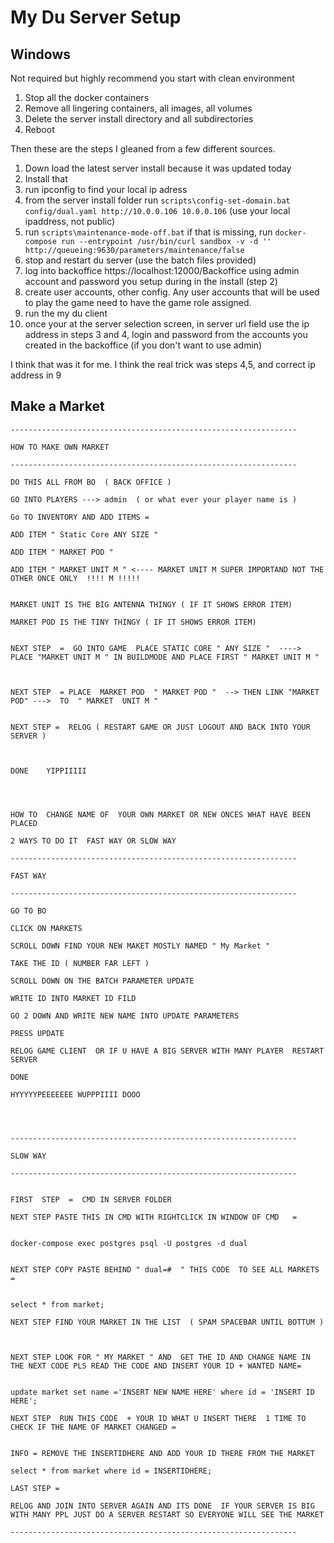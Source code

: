 # My Du Server Setup

## Windows 
Not required but highly recommend you start with clean environment  
1. Stop all the docker containers
2. Remove all lingering containers, all images, all volumes
3. Delete the server install directory and all subdirectories
4. Reboot

Then these are the steps I gleaned from a few different sources.  
1. Down load the latest server install because it was updated today
2. Install that
3. run ipconfig to find your local ip adress
4. from the server install folder run `scripts\config-set-domain.bat config/dual.yaml http://10.0.0.106 10.0.0.106` (use your local ipaddress, not public)
5. run `scripts\maintenance-mode-off.bat`  if that is missing, run `docker-compose run --entrypoint /usr/bin/curl sandbox -v -d '' http://queueing:9630/parameters/maintenance/false`
6. stop and restart du server (use the batch files provided)
7. log into backoffice https://localhost:12000/Backoffice using admin account and password you setup during in the install (step 2)
8. create user accounts, other config. Any user accounts that will be used to play the game need to have the game role assigned.
9. run the my du client
10. once your at the server selection screen, in server url field use the ip address in steps 3 and 4, login and password from the accounts you created in the backoffice (if you don't want to use admin)

I think that was it for me. I think the real trick was steps 4,5, and correct ip address in 9


## Make a Market
```
----------------------------------------------------------------

HOW TO MAKE OWN MARKET 

----------------------------------------------------------------

DO THIS ALL FROM BO  ( BACK OFFICE )

GO INTO PLAYERS ---> admin  ( or what ever your player name is ) 

Go TO INVENTORY AND ADD ITEMS =

ADD ITEM " Static Core ANY SIZE " 

ADD ITEM " MARKET POD "

ADD ITEM " MARKET UNIT M " <---- MARKET UNIT M SUPER IMPORTAND NOT THE OTHER ONCE ONLY  !!!! M !!!!!


MARKET UNIT IS THE BIG ANTENNA THINGY ( IF IT SHOWS ERROR ITEM)

MARKET POD IS THE TINY THINGY ( IF IT SHOWS ERROR ITEM)


NEXT STEP  =  GO INTO GAME  PLACE STATIC CORE " ANY SIZE "  ---->  PLACE "MARKET UNIT M " IN BUILDMODE AND PLACE FIRST " MARKET UNIT M " 



NEXT STEP  = PLACE  MARKET POD  " MARKET POD "  --> THEN LINK "MARKET POD" --->  TO  " MARKET  UNIT M "


NEXT STEP =  RELOG ( RESTART GAME OR JUST LOGOUT AND BACK INTO YOUR SERVER )



DONE    YIPPIIIII 




HOW TO  CHANGE NAME OF  YOUR OWN MARKET OR NEW ONCES WHAT HAVE BEEN PLACED

2 WAYS TO DO IT  FAST WAY OR SLOW WAY 

----------------------------------------------------------------

FAST WAY  

----------------------------------------------------------------

GO TO BO  

CLICK ON MARKETS 

SCROLL DOWN FIND YOUR NEW MAKET MOSTLY NAMED " My Market "

TAKE THE ID ( NUMBER FAR LEFT ) 

SCROLL DOWN ON THE BATCH PARAMETER UPDATE

WRITE ID INTO MARKET ID FILD

GO 2 DOWN AND WRITE NEW NAME INTO UPDATE PARAMETERS

PRESS UPDATE

RELOG GAME CLIENT  OR IF U HAVE A BIG SERVER WITH MANY PLAYER  RESTART SERVER

DONE 

HYYYYYPEEEEEEE WUPPPIIII DOOO 




----------------------------------------------------------------

SLOW WAY

----------------------------------------------------------------


FIRST  STEP  =  CMD IN SERVER FOLDER 

NEXT STEP PASTE THIS IN CMD WITH RIGHTCLICK IN WINDOW OF CMD   = 


docker-compose exec postgres psql -U postgres -d dual


NEXT STEP COPY PASTE BEHIND " dual=#  " THIS CODE  TO SEE ALL MARKETS =      


select * from market; 

NEXT STEP FIND YOUR MARKET IN THE LIST  ( SPAM SPACEBAR UNTIL BOTTUM )



NEXT STEP LOOK FOR " MY MARKET " AND  GET THE ID AND CHANGE NAME IN THE NEXT CODE PLS READ THE CODE AND INSERT YOUR ID + WANTED NAME= 


update market set name ='INSERT NEW NAME HERE' where id = 'INSERT ID HERE';

NEXT STEP  RUN THIS CODE  + YOUR ID WHAT U INSERT THERE  1 TIME TO CHECK IF THE NAME OF MARKET CHANGED =


INFO = REMOVE THE INSERTIDHERE AND ADD YOUR ID THERE FROM THE MARKET

select * from market where id = INSERTIDHERE;  

LAST STEP = 

RELOG AND JOIN INTO SERVER AGAIN AND ITS DONE  IF YOUR SERVER IS BIG WITH MANY PPL JUST DO A SERVER RESTART SO EVERYONE WILL SEE THE MARKET

----------------------------------------------------------------



```
